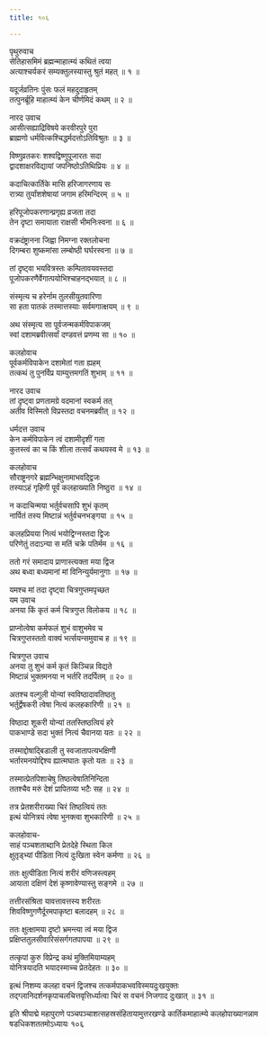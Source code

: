 ```yaml
---
title: १०६

---
```

पृथुरुवाच  
सेतिहासमिमं ब्रह्मन्माहात्म्यं कथितं त्वया  
अत्याश्चर्यकरं सम्यक्तुलस्यास्तु श्रुतं महत् ॥ १ ॥


यदूर्जव्रतिनः पुंसः फलं महदुदाहृतम्  
तत्पुनर्ब्रूहि माहात्म्यं केन चीर्णमिदं कथम् ॥ २ ॥


नारद उवाच  
आसीत्सह्याद्रिविषये करवीरपुरे पुरा  
ब्राह्मणो धर्मवित्कश्चिद्धर्मदत्तोऽतिविश्रुतः ॥ ३ ॥


विष्णुव्रतकरः शश्वद्विष्णुपूजारतः सदा  
द्वादशाक्षरविद्यायां जपनिष्ठोऽतिथिप्रियः ॥ ४ ॥


कदाचित्कार्तिके मासि हरिजागरणाय सः  
रात्र्या तुर्यांशशेषायां जगाम हरिमन्दिरम् ॥ ५ ॥


हरिपूजोपकरणान्प्रगृह्य व्रजता तदा  
तेन दृष्टा समायाता राक्षसी भीमनिःस्वना ॥ ६ ॥


वक्रदंष्ट्रानना जिह्वा निमग्ना रक्तलोचना  
दिगम्बरा शुष्कमांसा लम्बोष्ठी घर्घरस्वना ॥ ७ ॥


तां दृष्ट्वा भयवित्रस्तः कम्पितावयवस्तदा  
पूजोपकरणैर्वेगात्पयोभिश्चाहनद्भयात् ॥ ८ ॥


संस्मृत्य च हरेर्नाम तुलसीयुतवारिणा  
सा हता पातकं तस्मात्तस्याः सर्वमगात्क्षयम् ॥ ९ ॥


अथ संस्मृत्य सा पूर्वजन्मकर्मविपाकजम्  
स्वां दशामब्रवीत्सर्वां दण्डवत्तं प्रणम्य सा ॥ १० ॥


कलहोवाच  
पूर्वकर्मविपाकेन दशामेतां गता ह्यहम्  
तत्कथं तु पुनर्विप्र याम्युत्तमगतिं शुभाम् ॥ ११ ॥


नारद उवाच  
तां दृष्ट्वा प्रणतामग्रे वदमानां स्वकर्म तत्  
अतीव विस्मितो विप्रस्तदा वचनमब्रवीत् ॥ १२ ॥


धर्मदत्त उवाच  
केन कर्मविपाकेन त्वं दशामीदृशीं गता  
कुतस्त्वं का च किं शीला तत्सर्वं कथयस्व मे ॥ १३ ॥


कलहोवाच  
सौराष्ट्रनगरे ब्रह्मन्भिक्षुनामाभवद्द्विजः  
तस्याऽहं गृहिणी पूर्वं कलहाख्याति निष्ठुरा ॥ १४ ॥


न कदाचिन्मया भर्तुर्वचसापि शुभं कृतम्  
नार्पितं तस्य मिष्टान्नं भर्तुर्वचनभङ्गया ॥ १५ ॥


कलहप्रियया नित्यं भयोद्विग्नस्तदा द्विजः  
परिणेतुं तदाऽन्या स मतिं चक्रे पतिर्मम ॥ १६ ॥


ततो गरं समादाय प्राणास्त्यक्ता मया द्विज  
अथ बध्वा बध्यमानां मां विनिन्युर्यमानुगाः ॥ १७ ॥


यमश्च मां तदा दृष्ट्वा चित्रगुप्तमपृच्छत  
यम उवाच  
अनया किं कृतं कर्म चित्रगुप्त विलोकय ॥ १८ ॥


प्राप्नोत्वेषा कर्मफलं शुभं वाशुभमेव च  
चित्रगुप्तस्ततो वाक्यं भर्त्सयन्समुवाच ह ॥ १९ ॥


चित्रगुप्त उवाच  
अनया तु शुभं कर्म कृतं किञ्चिन्न विद्यते  
मिष्टान्नं भुक्तमनया न भर्तरि तदर्पितम् ॥ २० ॥


अतश्च वल्गुली योन्यां स्वविष्ठादावतिष्ठतु  
भर्तुर्द्वेषकरी त्वेषा नित्यं कलहकारिणी ॥ २१ ॥


विष्ठादा शूकरी योन्यां ततस्तिष्ठत्वियं हरे  
पाकभाण्डे सदा भुक्तं नित्यं चैवानया यतः ॥ २२ ॥


तस्माद्दोषाद्बिडाली तु स्वजातापत्यभक्षिणी  
भर्तारमनयोद्दिश्य ह्यात्मघातः कृतो यतः ॥ २३ ॥


तस्मात्प्रेतपिशाचेषु तिष्ठत्वेषातिनिन्दिता  
ततश्चैव मरुं देशं प्रापितव्या भटैः सह ॥ २४ ॥


तत्र प्रेतशरीराख्या चिरं तिष्ठत्वियं ततः  
इत्थं योनित्रयं त्वेषा भुनक्त्वा शुभकारिणी ॥ २५ ॥


कलहोवाच-  
साहं पञ्चशताब्दानि प्रेतदेहे स्थिता किल  
क्षुतृड्भ्यां पीडिता नित्यं दुःखिता स्वेन कर्मणा ॥ २६ ॥


ततः क्षुत्पीडिता नित्यं शरीरं वणिजस्त्वहम्  
आयाता दक्षिणं देशं कृष्णावेण्यास्तु सङ्गमे ॥ २७ ॥


तत्तीरसंश्रिता यावत्तावत्तस्य शरीरतः  
शिवविष्णुगणैर्दूरमपाकृष्टा बलादहम् ॥ २८ ॥


ततः क्षुत्क्षामया दृष्टो भ्रमन्त्या त्वं मया द्विज  
प्रक्षिप्ततुलसीवारिसंसर्गगतपापया ॥ २९ ॥


तत्कृपां कुरु विप्रेन्द्र कथं मुक्तिमियाम्यहम्  
योनित्रयादति भयादस्माच्च प्रेतदेहतः ॥ ३० ॥


इत्थं निशम्य कलहा वचनं द्विजश्च तत्कर्मपाकभवविस्मयदुःखयुक्तः  
तद्ग्लानिदर्शनकृपाचलचित्तवृत्तिर्ध्यात्वा चिरं स वचनं निजगाद दुःखात् ॥ ३१ ॥


इति श्रीपाद्मे महापुराणे पञ्चपञ्चाशत्सहस्रसंहितायामुत्तरखण्डे कार्तिकमाहात्म्ये कलहोपाख्यानन्नाम षडधिकशततमोऽध्यायः १०६